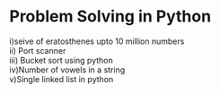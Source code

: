 # Problem Solving in Python 
i)seive of eratosthenes upto 10 million numbers <br>
ii) Port scanner <br>
iii) Bucket sort using python <br>
iv)Number of vowels in a string  <br>
v)Single linked list in python <br>
